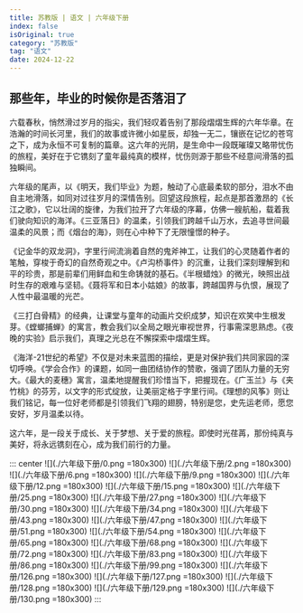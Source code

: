 ```yaml
---
title: 苏教版 | 语文 | 六年级下册
index: false
isOriginal: true
category: "苏教版"
tag: "语文"
date: 2024-12-22
---
```


## 那些年，毕业的时候你是否落泪了
六载春秋，悄然滑过岁月的指尖，我们轻叹着告别了那段熠熠生辉的六年华章。在浩瀚的时间长河里，我们的故事或许微小如星辰，却独一无二，镶嵌在记忆的苍穹之下，成为永恒不可复制的篇章。这六年的光阴，是生命中一段既璀璨又略带忧伤的旅程，美好在于它镌刻了童年最纯真的模样，忧伤则源于那些不经意间滑落的孤独瞬间。

六年级的尾声，以《明天，我们毕业》为题，触动了心底最柔软的部分，泪水不由自主地滑落，如同对过往岁月的深情告别。回望这段旅程，起点是那首激昂的《长江之歌》，它以壮阔的旋律，为我们拉开了六年级的序幕，仿佛一艘航船，载着我们驶向知识的海洋。《三亚落日》的温柔，引领我们跨越千山万水，去追寻世间最温柔的风景；而《烟台的海》，则在心中种下了无限憧憬的种子。

《记金华的双龙洞》，字里行间流淌着自然的鬼斧神工，让我们的心灵随着作者的笔触，穿梭于奇幻的自然奇观之中。《卢沟桥事件》的沉重，让我们深刻理解到和平的珍贵，那是前辈们用鲜血和生命铸就的基石。《半根蜡烛》的微光，映照出战时生存的艰难与坚韧。《聂将军和日本小姑娘》的故事，跨越国界与仇恨，展现了人性中最温暖的光芒。

《三打白骨精》的经典，让课堂与童年的动画片交织成梦，知识在欢笑中生根发芽。《螳螂捕蝉》的寓言，教会我们以全局之眼光审视世界，行事需深思熟虑。《夜晚的实验》启示我们，真理之光总在不懈探索中熠熠生辉。

《海洋-21世纪的希望》不仅是对未来蓝图的描绘，更是对保护我们共同家园的深切呼唤。《学会合作》的课题，如同一曲团结协作的赞歌，强调了团队力量的无穷大。《最大的麦穗》寓言，温柔地提醒我们珍惜当下，把握现在。《广玉兰》与《夹竹桃》的芬芳，以文字的形式绽放，让美丽定格于字里行间。《理想的风筝》则让我们铭记，每一位好老师都是引领我们飞翔的翅膀，特别是您，史先运老师，愿您安好，岁月温柔以待。

这六年，是一段关于成长、关于梦想、关于爱的旅程。即使时光荏苒，那份纯真与美好，将永远镌刻在心，成为我们前行的力量。

::: center
![](./六年级下册/0.png =180x300)
![](./六年级下册/2.png =180x300)
![](./六年级下册/6.png =180x300)
![](./六年级下册/9.png =180x300)
![](./六年级下册/12.png =180x300)
![](./六年级下册/15.png =180x300)
![](./六年级下册/25.png =180x300)
![](./六年级下册/27.png =180x300)
![](./六年级下册/30.png =180x300)
![](./六年级下册/34.png =180x300)
![](./六年级下册/43.png =180x300)
![](./六年级下册/47.png =180x300)
![](./六年级下册/51.png =180x300)
![](./六年级下册/54.png =180x300)
![](./六年级下册/65.png =180x300)
![](./六年级下册/68.png =180x300)
![](./六年级下册/72.png =180x300)
![](./六年级下册/83.png =180x300)
![](./六年级下册/86.png =180x300)
![](./六年级下册/99.png =180x300)
![](./六年级下册/126.png =180x300)
![](./六年级下册/127.png =180x300)
![](./六年级下册/128.png =180x300)
![](./六年级下册/129.png =180x300)
![](./六年级下册/130.png =180x300)
:::
